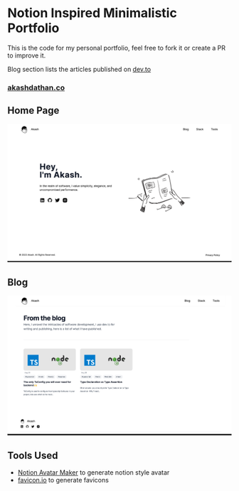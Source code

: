 # Notion Inspired Minimalistic Portfolio

This is the code for my personal portfolio, feel free to fork it or create a PR to improve it.

Blog section lists the articles published on [dev.to](dev.to)

### [akashdathan.co](https://next-blog-contentful.vercel.app/)

## Home Page
![Demo Image](./demo-home.png)

## Blog
![Demo Image](./demo-blog.png)

## Tools Used

- [Notion Avatar Maker](https://notion-avatar.vercel.app/) to generate notion style avatar
- [favicon.io](https://favicon.io/) to generate favicons